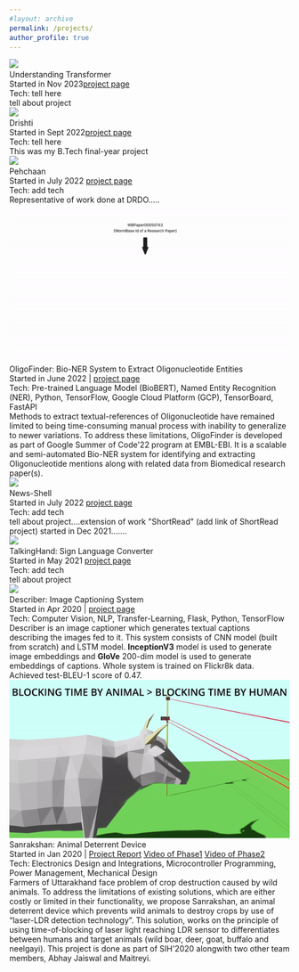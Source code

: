 ```yaml
---
#layout: archive
permalink: /projects/
author_profile: true
---
```


<div class="research-block">
	<div class="left">
		<span class="research-img">
			<img src="/images/teasers/faceoff.gif">
		</span>
	</div>
	<div class="right">
		<div class="title">Understanding Transformer</div>
		<div class="sub-title">Started in Nov 2023<a target="_blank" class="tab_paper"  href="https://github.com/malayjoshi13/project_name">project page</a></div>
		<div class="sub-title">Tech: tell here </div>		
		<span class="research-text">tell about project</span>
	</div>
</div>


<div class="research-block">
	<div class="left">
		<span class="research-img">
			<img src="/images/teasers/faceoff.gif">
		</span>
	</div>
	<div class="right">
		<div class="title">Drishti</div>
		<div class="sub-title">Started in Sept 2022<a target="_blank" class="tab_paper"  href="https://github.com/malayjoshi13/project_name">project page</a></div>
		<div class="sub-title">Tech: tell here </div>		
		<span class="research-text">This was my B.Tech final-year project</span>
	</div>
</div>


<div class="research-block">
	<div class="left">
		<span class="research-img">
			<img src="/images/teasers/faceoff.gif">
		</span>
	</div>
	<div class="right">
		<div class="title">Pehchaan</div>
		<div class="sub-title">Started in July 2022 <a target="_blank" class="tab_paper"  href="add link">project page</a></div>
		<div class="sub-title">Tech: add tech </div>		
		<span class="research-text"> Representative of work done at DRDO.....</span>
	</div>
</div>


<div class="research-block">
	<div class="left">
		<span class="research-img">
			<img src="/images/gsoc_gif.gif">
		</span>
	</div>
	<div class="right">
		<div class="title">OligoFinder: Bio-NER System to Extract Oligonucleotide Entities</div>
		<div class="sub-title">Started in June 2022 | <a target="_blank" class="tab_paper"  href="https://summerofcode.withgoogle.com/programs/2022/projects/5b96vIqa">project page</a></div>
		<div class="sub-title">Tech: Pre-trained Language Model (BioBERT), Named Entity Recognition (NER), Python, TensorFlow, Google Cloud Platform (GCP), TensorBoard, FastAPI</div>		
		<span class="research-text">Methods to extract textual-references of Oligonucleotide have remained limited to being time-consuming manual process with inability to generalize to newer variations. To address these limitations, OligoFinder is developed as part of Google Summer of Code'22 program at EMBL-EBI. It is a scalable and semi-automated Bio-NER system for identifying and extracting Oligonucleotide mentions along with related data from Biomedical research paper(s).</span>
	</div>
</div>


<div class="research-block">
	<div class="left">
		<span class="research-img">
			<img src="/images/teasers/faceoff.gif">
		</span>
	</div>
	<div class="right">
		<div class="title">News-Shell</div>
		<div class="sub-title">Started in July 2022 <a target="_blank" class="tab_paper"  href="add link">project page</a></div>
		<div class="sub-title">Tech: add tech </div>		
		<span class="research-text"> tell about project....extension of work "ShortRead" (add link of ShortRead project) started in Dec 2021.......</span>
	</div>
</div>


<div class="research-block">
	<div class="left">
		<span class="research-img">
			<img src="/images/teasers/faceoff.gif">
		</span>
	</div>
	<div class="right">
		<div class="title">TalkingHand: Sign Language Converter</div>
		<div class="sub-title">Started in May 2021 <a target="_blank" class="tab_paper"  href="add link">project page</a></div>
		<div class="sub-title">Tech: add tech </div>		
		<span class="research-text"> tell about project	</span>
	</div>
</div>


<div class="research-block">
	<div class="left">
		<span class="research-img">
			<img src="/images/teasers/faceoff.gif">
		</span>
	</div>
	<div class="right">
		<div class="title">Describer: Image Captioning System</div>
		<div class="sub-title">Started in Apr 2020 | <a target="_blank" class="tab_paper"  href="add link">project page</a></div>
		<div class="sub-title">Tech: Computer Vision, NLP, Transfer-Learning, Flask, Python, TensorFlow </div>		
		<span class="research-text">
		Describer is an image captioner which generates textual captions describing the images fed to it. This system consists of CNN model (built from scratch) and LSTM model. <b>InceptionV3</b> model is used to generate image embeddings and <b>GloVe</b> 200-dim model is used to generate embeddings of captions. Whole system is trained on Flickr8k data. Achieved test-BLEU-1 score of 0.47.
		</span>
	</div>
</div>


<div class="research-block">
	<div class="left">
		<span class="research-img">
			<img src="/images/Sanrakshan_gif.gif">
		</span>
	</div>
	<div class="right">
		<div class="title">Sanrakshan: Animal Deterrent Device</div>
		<div class="sub-title">Started in Jan 2020 | <a target="_blank" class="tab_paper" href="https://malayjoshi13.github.io/files/Sanrakshan_Report.pdf">Project Report</a> <a target="_blank" class="tab_paper" href="https://drive.google.com/file/d/1eC4c6zvbNNxLtWwpwbPqL4ohY22w0u4Z/view?usp=sharing">Video of Phase1</a> <a target="_blank" class="tab_paper" href="https://drive.google.com/file/d/1s_1gYTDBr2nosnFjSVyBHP34kpsHunBV/view?usp=sharing">Video of Phase2</a> </div>
		<div class="sub-title">Tech: Electronics Design and Integrations, Microcontroller Programming, Power Management, Mechanical Design</div>		
		<span class="research-text"> Farmers of Uttarakhand face problem of crop destruction caused by wild animals. To address the limitations of existing solutions, which are either costly or limited in their functionality, we propose Sanrakshan, an animal deterrent device which prevents wild animals to destroy crops by use of “laser-LDR detection technology”. This solution, works on the principle of using time-of-blocking of laser light reaching LDR sensor to differentiates between humans and target animals (wild boar, deer, goat, buffalo and neelgayi). This project is done as part of SIH'2020 alongwith two other team members, Abhay Jaiswal and Maitreyi.</span>
	</div>
</div>